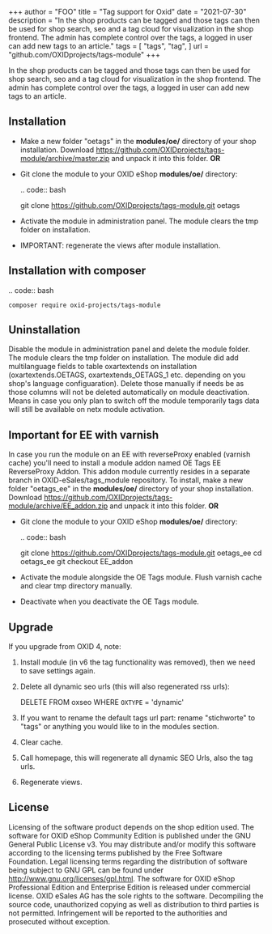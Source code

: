 +++
author = "FOO"
title = "Tag support for Oxid"
date = "2021-07-30"
description = "In the shop products can be tagged and those tags can then be used for shop search, seo and a tag cloud for visualization in the shop frontend. The admin has complete control over the tags, a logged in user can add new tags to an article."
tags = [
    "tags", "tag",
]
url = "github.com/OXIDprojects/tags-module"
+++

In the shop products can be tagged and those tags can then be used for shop search, seo and
a tag cloud for visualization in the shop frontend. The admin has complete control over the tags,
a logged in user can add new tags to an article.

<!--more-->


Installation
------------

- Make a new folder "oetags" in the **modules/oe/** directory of your shop installation. Download https://github.com/OXIDprojects/tags-module/archive/master.zip and unpack it into this folder. **OR**
- Git clone the module to your OXID eShop **modules/oe/** directory:

  .. code:: bash

     git clone https://github.com/OXIDprojects/tags-module.git oetags

- Activate the module in administration panel. The module clears the tmp folder on installation.
- IMPORTANT: regenerate the views after module installation.

Installation with composer
--------------------------

  .. code:: bash

    composer require oxid-projects/tags-module

Uninstallation
--------------

Disable the module in administration panel and delete the module folder.
The module clears the tmp folder on installation. The module did add multilanguage fields to table oxartextends on installation
(oxartextends.OETAGS, oxartextends_OETAGS_1 etc. depending on you shop's language configuaration).
Delete those manually if needs be as those columns will not be deleted automatically on module deactivation.
Means in case you only plan to switch off the module temporarily tags data will still be available on netx module activation.

Important for EE with varnish
-----------------------------
In case you run the module on an EE with reverseProxy enabled (varnish cache) you'll need to install a module addon
named OE Tags EE ReverseProxy Addon.
This addon module currently resides in a separate branch in OXID-eSales/tags_module repository.
To install, make a new folder "oetags_ee" in the **modules/oe/** directory of your shop installation. Download https://github.com/OXIDprojects/tags-module/archive/EE_addon.zip and unpack it into this folder. **OR**
- Git clone the module to your OXID eShop **modules/oe/** directory:

  .. code:: bash

     git clone https://github.com/OXIDprojects/tags-module.git oetags_ee
     cd oetags_ee
     git checkout EE_addon

- Activate the module alongside the OE Tags module. Flush varnish cache and clear tmp directory manually.
- Deactivate when you deactivate the OE Tags module.

Upgrade
--------------
If you upgrade from OXID 4, note:

1. Install module (in v6 the tag functionality was removed), then we need to save settings again.
2. Delete all dynamic seo urls (this will also regenerated rss urls):

    DELETE FROM oxseo WHERE `OXTYPE` = 'dynamic'

3. If you want to rename the default tags url part: rename "stichworte" to "tags" or anything you would like to in the modules section.
4. Clear cache.
5. Call homepage, this will regenerate all dynamic SEO Urls, also the tag urls.
6. Regenerate views.

License
-------

Licensing of the software product depends on the shop edition used. The software for OXID eShop Community Edition
is published under the GNU General Public License v3. You may distribute and/or modify this software according to
the licensing terms published by the Free Software Foundation. Legal licensing terms regarding the distribution of
software being subject to GNU GPL can be found under http://www.gnu.org/licenses/gpl.html. The software for OXID eShop
Professional Edition and Enterprise Edition is released under commercial license. OXID eSales AG has the sole rights to
the software. Decompiling the source code, unauthorized copying as well as distribution to third parties is not
permitted. Infringement will be reported to the authorities and prosecuted without exception.

